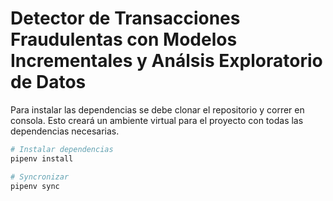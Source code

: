 # Detector de Transacciones Fraudulentas con Modelos Incrementales y Análsis Exploratorio de Datos

Para instalar las dependencias se debe clonar el repositorio y correr en consola. 
Esto creará un ambiente virtual para el proyecto con todas las dependencias necesarias.

```bash
# Instalar dependencias
pipenv install
```

```bash
# Syncronizar
pipenv sync
```
